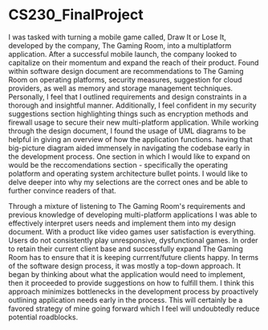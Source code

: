 # CS230_FinalProject

  I was tasked with turning a mobile game called, Draw It or Lose It, developed by the company, The Gaming Room, into a multiplatform application. After a successful mobile launch, the company looked to capitalize on their momentum and expand the reach of their product. Found within software design document are recommendations to The Gaming Room on operating platforms, security measures, suggestion for cloud providers, as well as memory and storage management techniques. Personally, I feel that I outlined requirements and design constraints in a thorough and insightful manner. Additionally, I feel confident in my security suggestions section highlighting things such as encryption methods and firewall usage to secure their new multi-platform application. While working through the design document, I found the usage of UML diagrams to be helpful in giving an overview of how the application functions. having that big-picture diagram aided immensely in navigating the codebase early in the development process. One section in which I would like to expand on would be the reccomendations section - specifically the operating polatform and operating system architecture bullet points. I would like to delve deeper into why my selections are the correct ones and be able to further convince readers of that. 
  
  Through a mixture of listening to The Gaming Room's requirements and previous knowledge of developing multi-platform applications I was able to effectively interpret users needs and implement them into my design document. With a product like video games user satisfaction is everything. Users do not consistently play unresponsive, dysfunctional games. In order to retain their current client base and successfully expand The Gaming Room has to ensure that it is keeping currrent/future clients happy. In terms of the software design process, it was mostly a top-down approach. It began by thinking about what the application would need to implement, then it proceeded to provide suggestions on how to fulfill them. I think this approach minimizes bottlenecks in the development process by proactively outlining application needs early in the process. This will certainly be a favored strategy of mine going forward which I feel will undoubtedly reduce potential roadblocks.

